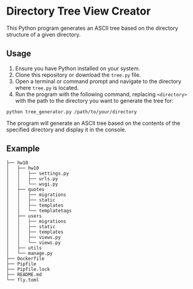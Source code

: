 # Directory Tree View Creator

This Python program generates an ASCII tree based on the directory structure of a given directory.

## Usage

1. Ensure you have Python installed on your system.
2. Clone this repository or download the `tree.py` file.
3. Open a terminal or command prompt and navigate to the directory where `tree.py` is located.
4. Run the program with the following command, replacing `<directory>` with the path to the directory you want to generate the tree for:


```shell
python tree_generator.py /path/to/your/directory
```

The program will generate an ASCII tree based on the contents of the specified directory and display it in the console.

## Example

```shell
├── hw10
│   ├── hw10
│   │   ├── settings.py
│   │   ├── urls.py
│   │   └── wsgi.py
│   ├── quotes
│   │   ├── migrations
│   │   ├── static
│   │   ├── templates
│   │   └── templatetags
│   ├── users
│   │   ├── migrations
│   │   ├── static
│   │   ├── templates
│   │   ├── views.py
│   │   └── views.py
│   ├── utils
│   └── manage.py
├── Dockerfile
├── Pipfile
├── Pipfile.lock
├── README.md
└── fly.toml
```